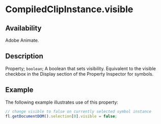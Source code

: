 # CompiledClipInstance.visible

## Availability

Adobe Animate.

## Description

Property; `boolean`; A boolean that sets visibility. Equivalent to the visible checkbox in the Display section of the Property Inspector for symbols.

## Example

The following example illustrates use of this property:

```javascript
// change visible to false on currently selected symbol instance
fl.getDocumentDOM().selection[0].visible = false;
```
